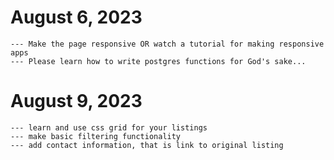 # August 6, 2023 
    --- Make the page responsive OR watch a tutorial for making responsive apps
    --- Please learn how to write postgres functions for God's sake...

# August 9, 2023 
    --- learn and use css grid for your listings
    --- make basic filtering functionality
    --- add contact information, that is link to original listing